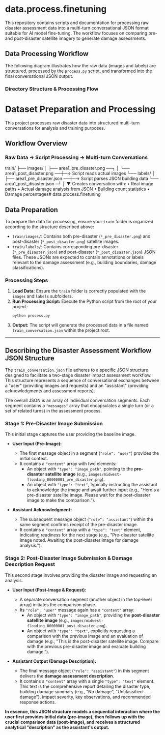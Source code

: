# data.process.finetuning

This repository contains scripts and documentation for processing raw disaster assessment data into a multi-turn conversational JSON format suitable for AI model fine-tuning. The workflow focuses on comparing pre- and post-disaster satellite imagery to generate damage assessments.

## Data Processing Workflow

The following diagram illustrates how the raw data (images and labels) are structured, processed by the `process.py` script, and transformed into the final conversational JSON output.

### Directory Structure & Processing Flow
# Dataset Preparation and Processing

This project processes raw disaster data into structured multi-turn conversations for analysis and training purposes.

## Workflow Overview

### Raw Data → Script Processing → Multi-turn Conversations

train/
├── images/
│   ├── area1_pre_disaster.png  ──┐
│   └── area1_post_disaster.png ──┼─→ Script reads actual images
└── labels/                       │
    ├── area1_pre_disaster.json ──┼─→ Script parses JSON building data
    └── area1_post_disaster.json ─┘
                                   │
                                   ▼
                    Creates conversation with:
                    • Real image paths
                    • Actual damage analysis from JSON
                    • Building count statistics
                    • Damage percentages# data.process.finetuning


## Data Preparation

To prepare the data for processing, ensure your `train` folder is organized according to the structure described above:

-   `train/images/`: Contains both pre-disaster (`*_pre_disaster.png`) and post-disaster (`*_post_disaster.png`) satellite images.
-   `train/labels/`: Contains corresponding pre-disaster (`*_pre_disaster.json`) and post-disaster (`*_post_disaster.json`) JSON files. These JSONs are expected to contain annotations or labels relevant to the damage assessment (e.g., building boundaries, damage classifications).

### Processing Steps

1.  **Load Data:** Ensure the `train` folder is correctly populated with the `images` and `labels` subfolders.
2.  **Run Processing Script:** Execute the Python script from the root of your project:
    ```bash
    python process.py
    ```
3.  **Output:** The script will generate the processed data in a file named `train_conversation.json` within the project root.

---

## Describing the Disaster Assessment Workflow JSON Structure

The `train_conversation.json` file adheres to a specific JSON structure designed to facilitate a two-stage disaster impact assessment workflow. This structure represents a sequence of conversational exchanges between a "user" (providing images and requests) and an "assistant" (providing acknowledgments and assessment reports).

The overall JSON is an array of individual conversation segments. Each segment contains a `"messages"` array that encapsulates a single turn (or a set of related turns) in the assessment process.

### Stage 1: Pre-Disaster Image Submission

This initial stage captures the user providing the baseline image.

*   **User Input (Pre-Image):**
    *   The first message object in a segment (`"role": "user"`) provides the initial context.
    *   It contains a `"content"` array with two elements:
        *   An object with `"type": "image_path"`, pointing to the **pre-disaster satellite image** (e.g., `images/midwest-flooding_00000001_pre_disaster.png`).
        *   An object with `"type": "text"`, typically instructing the assistant to acknowledge the image and await further input (e.g., "Here's a pre-disaster satellite image. Please wait for the post-disaster image to make the comparison.").

*   **Assistant Acknowledgment:**
    *   The subsequent message object (`"role": "assistant"`) within the same segment confirms receipt of the pre-disaster image.
    *   It contains a `"content"` array with a `"type": "text"` element, indicating readiness for the next stage (e.g., "Pre-disaster satellite image noted. Awaiting the post-disaster image for damage analysis.").

### Stage 2: Post-Disaster Image Submission & Damage Description Request

This second stage involves providing the disaster image and requesting an analysis.

*   **User Input (Post-Image & Request):**
    *   A separate conversation segment (another object in the top-level array) initiates the comparison phase.
    *   Its `"role": "user"` message again has a `"content"` array:
        *   An object with `"type": "image_path"`, providing the **post-disaster satellite image** (e.g., `images/midwest-flooding_00000001_post_disaster.png`).
        *   An object with `"type": "text"`, explicitly requesting a comparison with the previous image and an evaluation of damage (e.g., "This is the post-disaster satellite image. Compare with the previous pre-disaster image and evaluate building damage.").

*   **Assistant Output (Damage Description):**
    *   The final message object (`"role": "assistant"`) in this segment delivers the **damage assessment description**.
    *   It contains a `"content"` array with a single `"type": "text"` element. This text is the comprehensive report detailing the disaster type, building damage summary (e.g., "No damage", "Unclassified damage"), impact severity, key observations, and recommended response actions.

**In essence, this JSON structure models a sequential interaction where the user first provides initial data (pre-image), then follows up with the crucial comparison data (post-image), and receives a structured analytical "description" as the assistant's output.**
